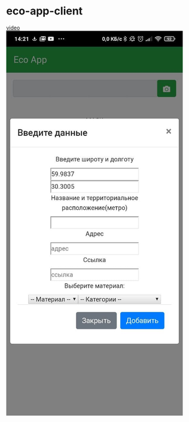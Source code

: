 # eco-app-client
<a href="https://github.com/excellex/eco-app-client/blob/master/media/ecoapp-client.mp4">video</a>
<img src="https://github.com/excellex/eco-app-client/blob/master/media/ecoapp-client(add).jpg" />
